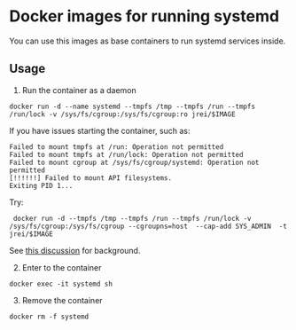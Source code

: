 # Docker images for running systemd

You can use this images as base containers to run systemd services inside.

## Usage

1. Run the container as a daemon

`docker run -d --name systemd --tmpfs /tmp --tmpfs /run --tmpfs /run/lock -v /sys/fs/cgroup:/sys/fs/cgroup:ro jrei/$IMAGE`

If you have issues starting the container, such as:

```
Failed to mount tmpfs at /run: Operation not permitted
Failed to mount tmpfs at /run/lock: Operation not permitted
Failed to mount cgroup at /sys/fs/cgroup/systemd: Operation not permitted
[!!!!!!] Failed to mount API filesystems.
Exiting PID 1...
```

Try:

```
 docker run -d --tmpfs /tmp --tmpfs /run --tmpfs /run/lock -v /sys/fs/cgroup:/sys/fs/cgroup --cgroupns=host  --cap-add SYS_ADMIN  -t jrei/$IMAGE
```

See [this discussion](https://github.com/moby/moby/issues/42275) for background.

2. Enter to the container

`docker exec -it systemd sh`

3. Remove the container

`docker rm -f systemd`
